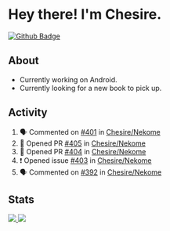 # Hey there! I'm Chesire.

[![Github Badge](https://img.shields.io/badge/-Github-000?style=flat-square&logo=Github&logoColor=white&link=https://github.com/chesire)](https://github.com/chesire)

## About

<!-- Uses https://github.com/Chesire/natemoo-re -->
* Currently working on Android.
* Currently looking for a new book to pick up.
<!--
* Currently listening to: 
<a href="https://natemoo-re-iirbxe7wf.vercel.app/now-playing?open">
    <img src="https://natemoo-re-iirbxe7wf.vercel.app/now-playing" width="256" height="64" alt="Now Playing">
</a>  
-->

## Activity

<!-- Uses https://github.com/jamesgeorge007/github-activity-readme -->
<!--START_SECTION:activity-->
1. 🗣 Commented on [#401](https://github.com/Chesire/Nekome/issues/401) in [Chesire/Nekome](https://github.com/Chesire/Nekome)
2. 💪 Opened PR [#405](https://github.com/Chesire/Nekome/pull/405) in [Chesire/Nekome](https://github.com/Chesire/Nekome)
3. 💪 Opened PR [#404](https://github.com/Chesire/Nekome/pull/404) in [Chesire/Nekome](https://github.com/Chesire/Nekome)
4. ❗️ Opened issue [#403](https://github.com/Chesire/Nekome/issues/403) in [Chesire/Nekome](https://github.com/Chesire/Nekome)
5. 🗣 Commented on [#392](https://github.com/Chesire/Nekome/issues/392) in [Chesire/Nekome](https://github.com/Chesire/Nekome)
<!--END_SECTION:activity-->

## Stats

<a href="https://github-readme-stats.vercel.app/api/top-langs/?username=chesire&theme=tokyonight">
    <img src="https://github-readme-stats.vercel.app/api/top-langs/?username=chesire&layout=compact&theme=tokyonight" >
</a>
<a href="https://github-readme-stats.vercel.app/api?username=chesire&show_icons=true&theme=tokyonight">
    <img src="https://github-readme-stats.vercel.app/api?username=chesire&show_icons=true&theme=tokyonight" >
</a>  
